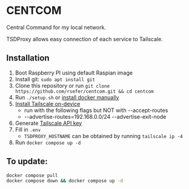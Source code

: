 # CENTCOM

Central Command for my local network.

TSDProxy allows easy connection of each service to Tailscale.

## Installation
1. Boot Raspberry PI using default Raspian image
2. Install git: `sudo apt install git`
3. Clone this repository or run `git clone https://github.com/rsefer/centcom.git && cd centcom`
4. Run `./setup.sh` or [install docker manually](https://docs.docker.com/engine/install/raspberry-pi-os/)
5. [Install Tailscale on-device](https://login.tailscale.com/admin/machines/new-linux)
	- run with the following flags but NOT with --accept-routes
	- --advertise-routes=192.168.0.0/24 --advertise-exit-node
6. Generate [Tailscale API key](https://login.tailscale.com/admin/settings/keys)
7. Fill in `.env`
	- `TSDPROXY_HOSTNAME` can be obtained by running `tailscale ip -4`
8. Run `docker compose up -d`

## To update:
```sh
docker compose pull
docker compose down && docker compose up -d
```

